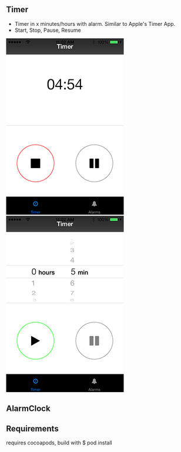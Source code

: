 Timer
------------
 + Timer in x minutes/hours with alarm. Similar to Apple's Timer App.
 + Start, Stop, Pause, Resume

![Timer](images/Timer-1.png) ![Timer](images/Timer-2.png)

AlarmClock
-------------


Requirements
------------
requires cocoapods, build with
$ pod install 